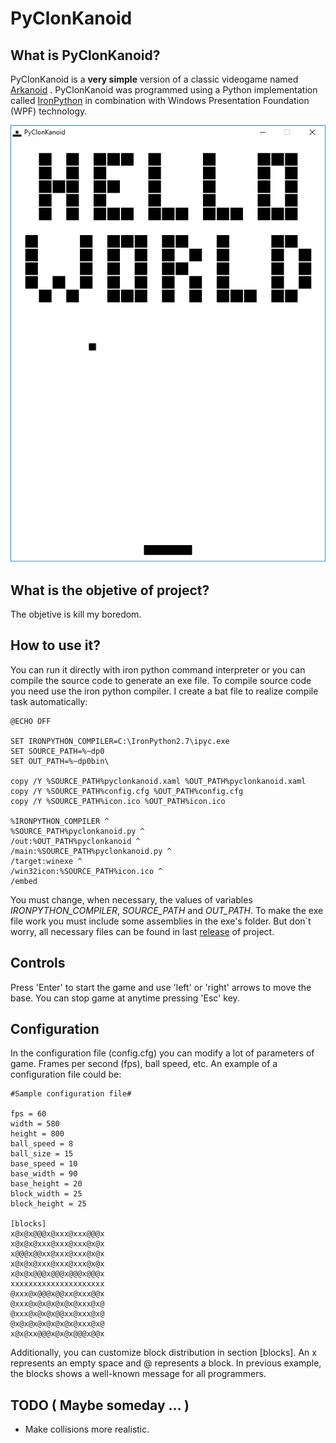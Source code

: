 # PyClonKanoid

## What is PyClonKanoid?

PyClonKanoid is a **very simple** version of a classic videogame named [Arkanoid](https://en.wikipedia.org/wiki/Arkanoid "Arkanoid Wiki") . PyClonKanoid was programmed using a Python implementation called [IronPython](http://ironpython.net/ "IronPython Website") in combination with Windows Presentation Foundation (WPF) technology.

![Screenshot](https://github.com/Borogum/PyClonKanoid/blob/master/screenshot.png)


## What is the objetive of project?

The objetive is kill my boredom.


## How to use it?

You can run it directly with iron python command interpreter or you can compile the source code to generate an exe file. To compile source code you need use the iron python compiler. I create a bat file to realize compile task automatically:

```
@ECHO OFF

SET IRONPYTHON_COMPILER=C:\IronPython2.7\ipyc.exe
SET SOURCE_PATH=%~dp0
SET OUT_PATH=%~dp0bin\

copy /Y %SOURCE_PATH%pyclonkanoid.xaml %OUT_PATH%pyclonkanoid.xaml
copy /Y %SOURCE_PATH%config.cfg %OUT_PATH%config.cfg
copy /Y %SOURCE_PATH%icon.ico %OUT_PATH%icon.ico

%IRONPYTHON_COMPILER ^
%SOURCE_PATH%pyclonkanoid.py ^
/out:%OUT_PATH%pyclonkanoid ^
/main:%SOURCE_PATH%pyclonkanoid.py ^
/target:winexe ^
/win32icon:%SOURCE_PATH%icon.ico ^
/embed

```
You must change, when necessary, the values of variables _IRONPYTHON_COMPILER_, _SOURCE_PATH_ and _OUT_PATH_. To make the exe file work you must include some assemblies in the exe's folder. But don´t worry, all necessary files can be found in last [release](https://github.com/Borogum/PyClonKanoid/releases) of project.


## Controls

Press 'Enter' to start the game and use 'left' or 'right' arrows to move the base. You can stop game at anytime pressing 'Esc' key.

## Configuration

In the configuration file (config.cfg) you can modify a lot of parameters of game. Frames per second (fps), ball speed, etc. An example of a configuration file could be:

```
#Sample configuration file#

fps = 60
width = 580
height = 800
ball_speed = 8
ball_size = 15
base_speed = 10
base_width = 90
base_height = 20
block_width = 25
block_height = 25

[blocks]
x@x@x@@@x@xxx@xxx@@@x
x@x@x@xxx@xxx@xxx@x@x
x@@@x@@xx@xxx@xxx@x@x
x@x@x@xxx@xxx@xxx@x@x
x@x@x@@@x@@@x@@@x@@@x
xxxxxxxxxxxxxxxxxxxxx
@xxx@x@@@x@@xx@xxx@@x
@xxx@x@x@x@x@x@xxx@x@
@xxx@x@x@x@@xx@xxx@x@
@x@x@x@x@x@x@x@xxx@x@
x@x@xx@@@x@x@x@@@x@@x

```

Additionally, you can customize block distribution in section [blocks]. An x represents an empty space and @ represents a block. In previous example, the blocks shows a well-known message for all programmers.

## TODO ( Maybe someday ... )

* Make collisions more realistic.
